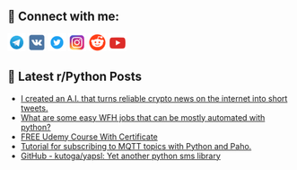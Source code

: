 ## 🔎 Connect with me:
[<img src="https://github.com/bullbesh/bullbesh/blob/main/images/Telegram.png" width="32" height="32" />](https://t.me/bullbesh)
[<img src="https://github.com/bullbesh/bullbesh/blob/main/images/VK.png" width="32" height="32" />](https://vk.com/bullbesh)
[<img src="https://github.com/bullbesh/bullbesh/blob/main/images/Twitter.png" width="32" height="32" />](https://twitter.com/bullbesh1)
[<img src="https://github.com/bullbesh/bullbesh/blob/main/images/Instagram.png" width="32" height="32" />](https://www.instagram.com/bullbesh)
[<img src="https://github.com/bullbesh/bullbesh/blob/main/images/Reddit.png" width="32" height="32" />](https://www.reddit.com/user/bullbesh)
[<img src="https://github.com/bullbesh/bullbesh/blob/main/images/YouTube.png" width="32" height="32" />](https://www.youtube.com/channel/UCtfjRs6uzgq5mfm8S06WTcg)

## 📕 Latest r/Python Posts
<!-- BLOG-POST-LIST:START -->
- [I created an A.I. that turns reliable crypto news on the internet into short tweets.](https://www.reddit.com/r/Python/comments/z2ll8l/i_created_an_ai_that_turns_reliable_crypto_news/)
- [What are some easy WFH jobs that can be mostly automated with python?](https://www.reddit.com/r/Python/comments/z2l09z/what_are_some_easy_wfh_jobs_that_can_be_mostly/)
- [FREE Udemy Course With Certificate](https://www.reddit.com/r/Python/comments/z2kgar/free_udemy_course_with_certificate/)
- [Tutorial for subscribing to MQTT topics with Python and Paho.](https://www.reddit.com/r/Python/comments/z2jr2w/tutorial_for_subscribing_to_mqtt_topics_with/)
- [GitHub - kutoga/yapsl: Yet another python sms library](https://www.reddit.com/r/Python/comments/z2icjs/github_kutogayapsl_yet_another_python_sms_library/)
<!-- BLOG-POST-LIST:END -->
